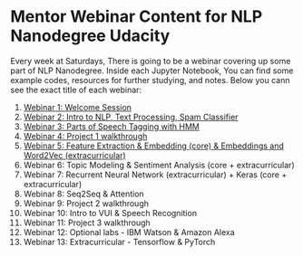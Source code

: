 # Mentor Webinar Content for NLP Nanodegree Udacity
Every week at Saturdays, There is going to be a webinar covering up some part of NLP Nanodegree. Inside each Jupyter Notebook, You can find some example codes, resources for further studying, and notes. Below you cann see the exact title of each webinar:

1. <a href="https://www.youtube.com/watch?v=r09vRYYm0Pc&feature=youtu.be">Webinar 1: Welcome Session</a>
2. <a href="https://www.youtube.com/watch?v=-17Sq0PCCxE&feature=youtu.be">Webinar 2: Intro to NLP, Text Processing, Spam Classifier</a>
3. <a href="https://www.youtube.com/watch?v=ZWJzHwo4_5M">Webinar 3: Parts of Speech Tagging with HMM</a>
4. <a href="https://www.youtube.com/watch?v=n7KMSIh57Xg&feature=youtu.be">Webinar 4: Project 1 walkthrough</a>
5. <a href="https://youtu.be/lX8Ou_c56aI">Webinar 5: Feature Extraction & Embedding (core) & Embeddings and Word2Vec (extracurricular)</a>
6. Webinar 6: Topic Modeling & Sentiment Analysis (core + extracurricular)
7. Webinar 7: Recurrent Neural Network (extracurricular) + Keras (core + extracurricular)
8. Webinar 8: Seq2Seq & Attention
9. Webinar 9: Project 2 walkthrough
10. Webinar 10: Intro to VUI & Speech Recognition
11. Webinar 11: Project 3 walkthrough
12. Webinar 12: Optional labs - IBM Watson & Amazon Alexa
13. Webinar 13: Extracurricular - Tensorflow & PyTorch
